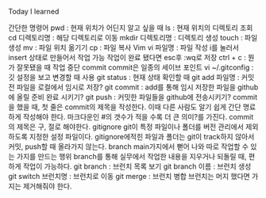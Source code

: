 Today I learned

간단한 명령어
pwd : 현재 위치가 어딘지 알고 싶을 때
ls : 현재 위치의 디렉토리 조회
cd 디렉토리명 : 해당 디렉토리로 이동
mkdir 디렉토리명 : 디렉토리 생성
touch : 파일 생성
mv : 파일 위치 옮기기
cp : 파일 복사
Vim
vi 파일명 : 파일 작성
i를 눌러서 insert 상태로 만들어서 작업 가능
작업이 완료 됐다면 esc후 :wq로 저장
ctrl + c : 뭔가 잘못됐을 때 작업 중단
commit
commit은 일종의 세이브 포인트
vi ~/.gitconfig : 깃 설정을 보고 변경할 때 사용
git status : 현재 상태 확인할 때
git add 파일명 : 커밋 전 파일을 로컬에서 임시로 저장?
git commit : add를 통해 임시 저장한 파일을 github에 올릴 준비 완료 시키기?
git push : 커밋한 파일들을 github에 전송시키기?
commit을 했을 때, 첫 줄은 commit의 제목을 작성한다. 이때 다른 사람도 알기 쉽게 간단 명료하게 작성해야 한다.
마크다운인 #의 갯수가 적을 수록 더 큰 의미?를 가진다.
commit의 제목은 구, 절로 해야한다.
gitignore
git이 특정 파일이나 폴더를 버전 관리에서 제외하도록 지정한 설정 파일이다.
gitignore에적힌 파일과 폴더는 git이 track하지 않아서 커밋, push할 때 올라가지 않는다.
branch
main가지에서 뻗어 나와 따로 작업할 수 있는 가지를 만드는 행위
branch를 통해 실무에서 작업한 내용을 지우거나 되돌릴 때, 편하게 작업이 가능하다.
git branch : 브런치 목록 보기
git branch 이름 : 브런치 생성
git switch 브런치명 : 브런치로 이동
git merge : 브런치 병합
브런치는 머지 했다면 가지는 제거해줘야 한다.
